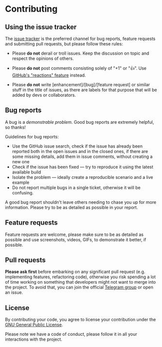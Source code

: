 # Contributing

## Using the issue tracker
The [issue tracker](https://github.com/lingyicute/YiClap/issues) is the preferred channel for bug reports, feature requests and submitting pull requests, but please follow these rules:

* Please **do not** derail or troll issues. Keep the discussion on topic and respect the opinions of others.

* Please **do not** post comments consisting solely of "+1" or "👍". Use [GitHub's "reactions" feature](https://github.com/blog/2119-add-reactions-to-pull-requests-issues-and-comments) instead.

* Please **do not** write [enhancement]/[bug]/[feature request] or similar stuff in the title of issues, as there are labels for that purpose that will be added by devs or collaborators.

## Bug reports
A bug is a _demonstrable problem_. Good bug reports are extremely helpful, so thanks!

Guidelines for bug reports:

* Use the GitHub issue search, check if the issue has already been reported both in the open issues and in the closed ones, if there are some missing details, add them in issue comments, without creating a new one
* Check if the issue has been fixed — try to reproduce it using the latest available build
* Isolate the problem — ideally create a reproducible scenario and a live example
* Do not report multiple bugs in a single ticket, otherwise it will be confusing.

A good bug report shouldn't leave others needing to chase you up for more information. Please try to be as detailed as possible in your report.


## Feature requests
Feature requests are welcome, please make sure to be as detailed as possible and use screenshots, videos, GIFs, to demonstrate it better, if possible.


## Pull requests
**Please ask first** before embarking on any significant pull request (e.g. implementing features, refactoring code), otherwise you risk spending a lot of time working on something that developers might not want to merge into the project. To avoid that, you can join the official [Telegram group](https://t.me/retromusicapp) or open an issue.

## License
By contributing your code, you agree to license your contribution under the [GNU General Public License](https://github.com/lingyicute/YiClap/blob/main/LICENSE.md). 

Please note we have a code of conduct, please follow it in all your interactions with the project.
